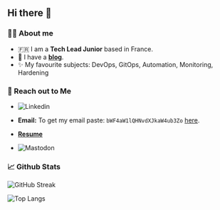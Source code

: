 ## Hi there 👋

### 👨‍💻 About me

- 🇫🇷 I am a **Tech Lead Junior** based in France.
- 📜 I have a **[blog](https://maxime.sourdin.ovh/author/maxime-sourdin)**.
- ✨ My favourite subjects: DevOps, GitOps, Automation, Monitoring, Hardening

### 🤝 Reach out to Me

- ![Linkedin]([https://mastodon.technology/@maximesourdin](https://linkedin.com/in/maxime-sourdin-15b082154))

- **Email:** To get my email paste: `bWF4aW1lQHNvdXJkaW4ub3Zo` [here](https://www.base64decode.org/).

- [**Resume**](https://maxime.sourdin.ovh)

- ![Mastodon](https://mastodon.technology/@maximesourdin)

### 📈 Github Stats

![GitHub Streak](https://github-readme-stats.vercel.app/api?username=maxime-sourdin&show_icons=true&theme=dark&count_private=true&hide_border=true&bg_color=00000000)

![Top Langs](https://github-readme-stats.vercel.app/api/top-langs/?username=maxime-sourdin&show_icons=true&theme=dark&layout=compact&count_private=true&hide_border=true&bg_color=00000000)
